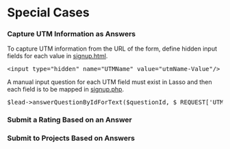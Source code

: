 <h1>Special Cases</h1>

<h3><a name="answer-utm">Capture UTM Information as Answers</a></h3>
<p>To capture UTM information from the URL of the form, define hidden input fields for each value in <a href="https://github.com/eci-lasso/special-cases/blob/main/utm-answers/signup.html">signup.html</a>.</p>
<pre>&lt;input type="hidden" name="UTMName" value="utmName-Value"/&gt;</pre>
<p>A manual input question for each UTM field must exist in Lasso and then each field is to be mapped in <a href="https://github.com/eci-lasso/special-cases/blob/main/utm-answers/signup.php">signup.php</a>.</p>
<pre>$lead->answerQuestionByIdForText($questionId, $_REQUEST['UTMName'])</pre>

<h3><a name="answer-rating">Submit a Rating Based on an Answer</a></h3>
<p></p>

<h3><a name="answer-project">Submit to Projects Based on Answers</a></h3>
<p></p>
